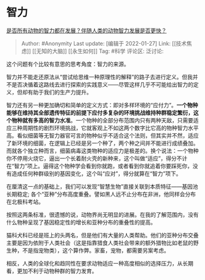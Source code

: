 # 智力
[是否所有动物的智力都在发展？伴随人类的动物智力发展是否更快？](https://www.zhihu.com/question/57184841/answer/466014654)

> Author: #Anonymity
> Last update: [编辑于 2022-01-27]
> Link: [[技术焦虑]] [[无知的大脑]] [[永生如何]]
> Tag: #科学
> 评论区:
> 泛讨论:

这个问题有个比较有意思的思考角度：智力的来源。

智力并不能走还原法从“尝试给思维一种原理性的解释”的路子去进行定义。但我并不是否决循着这路线去进行探索的实践意义——尽管这样几乎不可能给出智力的定义，但却有助于我们的生产力提升。

智力还有另一种更加确切和简单的定义方式：即对多样环境的“应付力”。**一个物种能够在维持其全部遗传特征的前提下应付多复杂的环境挑战维持种群稳定繁衍，这个物种就有多高的智力水准**。一个物种的全部分布范围内只有两种天敌，只需要适应三种周期性的剧烈环境挑战，它就客观上不如这两个数字比它高的物种智力水平高。看似细菌等无智力器官可言的物种似乎不适合这个法则，但其实并不然，适应了新环境的细菌，在逻辑上已经是另一个种了，两个种之间并不能进行成绩叠加。而就各个独立种而言，细菌病毒这类物种的适应力是极差的。换个说法：一个物种你不停用火烧它，逼出一个长着耐火壳的新种来，这个叫做“适应”，得分不计在“智力”项上。逼得这个物种学会看到你就跑，或者看到你就追着你要踩死你，没有造成任何种群级别的基因变化，这个叫“应对”，得分就算在“智力”项下。

在厘清这一点的基础上，我们可以发现“智慧生物”直接关联到本质特征——基因池长期稳定; 各个“亚种”分布高度重叠。譬如黑人远不止分布在非洲，他同样会分布在北极科考站。

按照这两条标准，很遗憾的说，动物界尚无明显的进展。在我的了解范围内，没有什么物种呈现了基因稳定性的增长和亚种分布的重叠性的提高。

猫科犬科已经是班上的头两名，但是他们有大量的人类帮助。他们的亚种分布交叠主要是因为依附于人类社会（这是指靠猎食人类社会带来的额外猎物比如老鼠的野生种，不是指宠物类），这个算作弊。家畜，宠物，都需要另案考虑。

相反，人类的全球化和趋同性在要求动物适应一种高度相似的选择压力，从长期看，更加不利于动物种群的智力发育。

